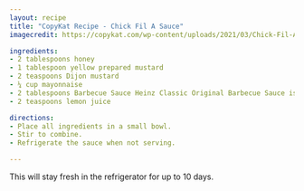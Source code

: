 ```yaml
---
layout: recipe
title: "CopyKat Recipe - Chick Fil A Sauce"
imagecredit: https://copykat.com/wp-content/uploads/2021/03/Chick-Fil-A-Sauce-Photo-2.jpg

ingredients:
- 2 tablespoons honey
- 1 tablespoon yellow prepared mustard
- 2 teaspoons Dijon mustard
- ¼ cup mayonnaise
- 2 tablespoons Barbecue Sauce Heinz Classic Original Barbecue Sauce is recommended
- 2 teaspoons lemon juice

directions:
- Place all ingredients in a small bowl.
- Stir to combine.
- Refrigerate the sauce when not serving.

---
```


This will stay fresh in the refrigerator for up to 10 days.
